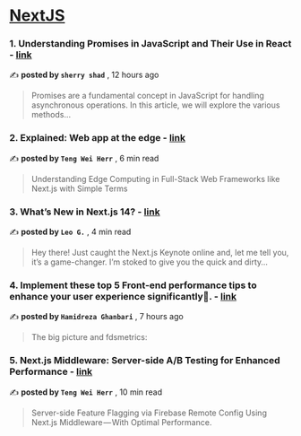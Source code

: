 
<h1><a href=https://medium.com/tag/nextjs/recommended target="_blank" rel="noopener noreferrer">NextJS</a></h1>
<h3>1. Understanding Promises in JavaScript and Their Use in React - <a href=https://medium.com/@sharareshaddev/understanding-promises-in-javascript-and-their-use-in-react-a77564aae576?source=tag_recommended_feed---------0-84----------nextjs----------ed56e76a_3538_476f_848d_1c8ef1b4e18a------- target="_blank" rel="noopener noreferrer">link</a></h3>

✍️ **posted by `sherry shad`** <date> , 12 hours ago</date>

<blockquote>Promises are a fundamental concept in JavaScript for handling asynchronous operations. In this article, we will explore the various methods…</blockquote>

<h3>2. Explained: Web app at the edge - <a href=https://medium.com/gitconnected/explained-web-app-at-the-edge-fb391985a0a5?source=tag_recommended_feed---------1-107----------nextjs----------ed56e76a_3538_476f_848d_1c8ef1b4e18a------- target="_blank" rel="noopener noreferrer">link</a></h3>

✍️ **posted by `Teng Wei Herr`** <date> , 6 min read</date>

<blockquote>Understanding Edge Computing in Full-Stack Web Frameworks like Next.js with Simple Terms</blockquote>

<h3>3. What’s New in Next.js 14? - <a href=https://medium.com/javascript-in-plain-english/whats-new-in-next-js-14-c49f9167b7c3?source=tag_recommended_feed---------2-85----------nextjs----------ed56e76a_3538_476f_848d_1c8ef1b4e18a------- target="_blank" rel="noopener noreferrer">link</a></h3>

✍️ **posted by `Leo G.`** <date> , 4 min read</date>

<blockquote>Hey there! Just caught the Next.js Keynote online and, let me tell you, it’s a game-changer. I’m stoked to give you the quick and dirty…</blockquote>

<h3>4. Implement these top 5 Front-end performance tips to enhance your user experience significantly💪. - <a href=https://medium.com/@hamidrezaghanbari/implement-these-top-5-front-end-performance-tips-to-enhance-your-user-experience-significantly-03d8e57581c3?source=tag_recommended_feed---------3-84----------nextjs----------ed56e76a_3538_476f_848d_1c8ef1b4e18a------- target="_blank" rel="noopener noreferrer">link</a></h3>

✍️ **posted by `Hamidreza Ghanbari`** <date> , 7 hours ago</date>

<blockquote>The big picture and fdsmetrics:</blockquote>

<h3>5. Next.js Middleware: Server-side A/B Testing for Enhanced Performance - <a href=https://medium.com/gitconnected/next-js-middleware-server-side-a-b-testing-for-enhanced-performance-f13ed0aa0b40?source=tag_recommended_feed---------4-107----------nextjs----------ed56e76a_3538_476f_848d_1c8ef1b4e18a------- target="_blank" rel="noopener noreferrer">link</a></h3>

✍️ **posted by `Teng Wei Herr`** <date> , 10 min read</date>

<blockquote>Server-side Feature Flagging via Firebase Remote Config Using Next.js Middleware — With Optimal Performance.</blockquote>


